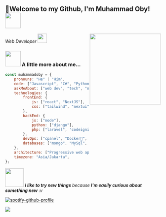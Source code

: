 <h2>🙏Welcome to my Github, I'm Muhammad Oby! <img src="https://media.giphy.com/media/12oufCB0MyZ1Go/giphy.gif" width="50"></h2>
<img align='right' src="https://media.giphy.com/media/VgCDAzcKvsR6OM0uWg/giphy.gif" width="230">
<p><em>Web Developer <img src="https://media1.giphy.com/media/v1.Y2lkPTc5MGI3NjExbHU5MmlmaXpoMnM5bHZxNTBodjJmNWxka3A1cGkwZGphdHR6czFpMiZlcD12MV9pbnRlcm5hbF9naWZfYnlfaWQmY3Q9Zw/ZVik7pBtu9dNS/giphy.gif" width="30"> 
</em></p>

### <img src="https://media0.giphy.com/media/v1.Y2lkPTc5MGI3NjExZTRuYm91bjA5MW53dnhmMWU3azZvYWsxaHVuYWkyM2RpbTY3MnVvYyZlcD12MV9pbnRlcm5hbF9naWZfYnlfaWQmY3Q9Zw/HzPtbOKyBoBFsK4hyc/giphy.gif" width="50"> A little more about me...  

```javascript
const muhammadoby = {
    pronouns: "He" | "Him",
    code: ["Javascript", "C#", "Python", "Php"],
    askMeAbout: ["web dev", "tech", "networking"],
    technologies: {
        frontEnd: {
            js: ["react", "NextJS"],
            css: ["tailwind", "nextui", "daisyui", "bootstrap"]
        },
        backEnd: {
            js: ["node"],
            python: ["django"],
            php: ["laravel", 'codeigniter']
        },
        devOps: ["cpanel", "Docker🐳", "apache", "Nginx"],
        databases: ["mongo", "MySql", "postgresql"],
    },
    architecture: ["Progressive web applications", "Single page applications"],
    timezone: "Asia/Jakarta",
};
```

<img src="https://cdn3.emoji.gg/emojis/7049-mewingcat.png" width="60"> <em><b>I like to try new things</b> because <b>I'm easily curious about something new</b> :v</em>

[![spotify-github-profile](https://spotify-github-profile.kittinanx.com/api/view?uid=31xdm2k6p3bxiitwnh26y4lad3zm&cover_image=true&theme=default&show_offline=true&background_color=121212&interchange=false)](https://github.com/kittinan/spotify-github-profile)

![](https://komarev.com/ghpvc/?username=muhammadoby&color=ff69b4)
